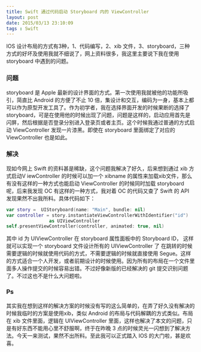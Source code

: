 ```yaml
---
title: Swift 通过代码启动 Storyboard 内的 ViewController
layout: post
date: 2015/03/13 23:10:09
tags : Swift
---
```


IOS 设计布局的方式有3种，1、代码编写，2、xib 文件，3、storyboard，三种方式的好坏及使用我就不细说了，网上资料很多，我这里主要说下我在使用 storyboard 中遇到的问题。

### 问题
storyboard 是 Apple 最新的设计界面的方式。第一次使用我就被他的功能所吸引，简直比 Android 的方便了不止 10 倍，集设计和交互，编码为一身，基本上都可以作为原型开发工具了。作为初学者，我在选择界面开发的时候果断的选择了storyboard，可是在使用他的时候出现了问题，问题是这样的，启动应用首先是闪屏，然后根据是否登录分别进入登录页或者主页。这个时候我通过普通的方式启动 ViewController 发现一片漆黑。即使在 storyboard 里面绑定了对应的 ViewController 也是如此。

### 解决
现如今网上 Swift 的资料甚是稀缺，这个问题我解决了好久，后来想到通过 xib 方式启动V iewController 的时候可以加一个 xibname 的属性来加载xib文件，那么有没有这样的一种方式也能启动 ViewController 的时候同时加载 storyboard 呢，后来我发现 OC 有这样的一种方式，我对着 OC 的代码又查了 Swift 的 API 发现果然不出我所料。具体代码如下：

```swift
var story =  UIStoryboard(name: "Main", bundle: nil)
var controller = story.instantiateViewControllerWithIdentifier("id") 
				as UIViewController
self.presentViewController(controller, animated: true, nil)
```
其中 id 为 UIViewController 在 storyboard 属性面板中的 Storyboard ID， 这样就可以实现一个 storyboard 文件设计所有的 UIViewController 了 在跳转的时候需要逻辑的时候就使用代码的方式，不需要逻辑的时候就直接使用 Segue。这样的方式适合一个人开发，或者前期设计的时候使用。因为所有的布局在一个文件里面多人操作提交的时候容易出错。不过好像新版的已经解决的 git 提交识别问题了。不过这也不是什么大问题啦。

### Ps
其实我在想到这样的解决方案的时候没有写的这么简单的，在弄了好久没有解决的时候我临时的方案是使用xib，类似 Android 的布局与代码解耦的方式类似。布局在 xib 文件里面，逻辑在 UIViewController 里面，这样也解决了本文的问题，只是有好东西不能用心里不舒服啊，终于在昨晚 3 点的时候灵光一闪想到了解决方法。今天一来测试，果然不出所料。至此我可以正式踏入 IOS 的大门啦，甚是欢喜。
